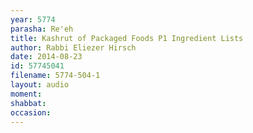 ```yaml
---
year: 5774
parasha: Re'eh
title: Kashrut of Packaged Foods P1 Ingredient Lists
author: Rabbi Eliezer Hirsch
date: 2014-08-23
id: 57745041
filename: 5774-504-1
layout: audio
moment: 
shabbat: 
occasion: 
---
```

